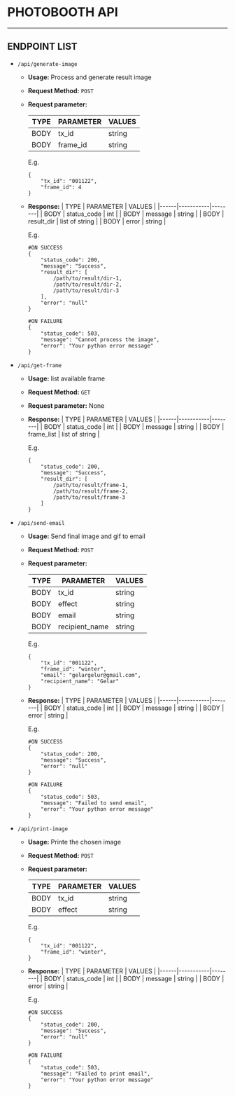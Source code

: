 # PHOTOBOOTH API

---
## ENDPOINT LIST

- `/api/generate-image`
    - **Usage:** Process and generate result image
    - **Request Method:** `POST`
    - **Request parameter:**

        | TYPE | PARAMETER | VALUES |
        |------|-----------|--------|
        |   BODY   |   tx_id        |  string      |
        |   BODY   |   frame_id        | string       |

        E.g.
        ```
        {
            "tx_id": "001122",
            "frame_id": 4
        }

        ```
    - **Response:**
        | TYPE | PARAMETER | VALUES |
        |------|-----------|--------|
        |   BODY   |   status_code        |  int      |
        |   BODY   |   message        | string       |
        |   BODY   |   result_dir   | list of string |
        |   BODY    | error | string |

        E.g.
        ```
        #ON SUCCESS
        {
            "status_code": 200,
            "message": "Success",
            "result_dir": [
                /path/to/result/dir-1,
                /path/to/result/dir-2,
                /path/to/result/dir-3
            ],
            "error": "null"
        }

        #ON FAILURE
        {
            "status_code": 503,
            "message": "Cannot process the image",
            "error": "Your python error message"
        }
        ```

- `/api/get-frame`
    - **Usage:** list available frame
    - **Request Method:** `GET`
    - **Request parameter:** None
    - **Response:**
        | TYPE | PARAMETER | VALUES |
        |------|-----------|--------|
        |   BODY   |   status_code        |  int      |
        |   BODY   |   message        | string       |
        |   BODY   |   frame_list   | list of string |

        E.g.
        ```
        {
            "status_code": 200,
            "message": "Success",
            "result_dir": [
                /path/to/result/frame-1,
                /path/to/result/frame-2,
                /path/to/result/frame-3
            ]
        }
        ```

- `/api/send-email`
    - **Usage:** Send final image and gif to email
    - **Request Method:** `POST`
    - **Request parameter:**

        | TYPE | PARAMETER | VALUES |
        |------|-----------|--------|
        |   BODY   |   tx_id        |  string      |
        |   BODY   |   effect        | string       |
        |   BODY   |   email        | string       |
        |   BODY   |   recipient_name        | string       |

        E.g.
        ```
        {
            "tx_id": "001122",
            "frame_id": "winter",
            "email": "gelargelur@gmail.com",
            "recipient_name": "Gelar"
        }

        ```
    - **Response:**
        | TYPE | PARAMETER | VALUES |
        |------|-----------|--------|
        |   BODY   |   status_code        |  int      |
        |   BODY   |   message        | string       |
        |   BODY    | error | string |

        E.g.
        ```
        #ON SUCCESS
        {
            "status_code": 200,
            "message": "Success",
            "error": "null"
        }

        #ON FAILURE
        {
            "status_code": 503,
            "message": "Failed to send email",
            "error": "Your python error message"
        }
        ```

- `/api/print-image`
    - **Usage:** Printe the chosen image
    - **Request Method:** `POST`
    - **Request parameter:**

        | TYPE | PARAMETER | VALUES |
        |------|-----------|--------|
        |   BODY   |   tx_id        |  string      |
        |   BODY   |   effect        | string       |

        E.g.
        ```
        {
            "tx_id": "001122",
            "frame_id": "winter",
        }

        ```
    - **Response:**
        | TYPE | PARAMETER | VALUES |
        |------|-----------|--------|
        |   BODY   |   status_code        |  int      |
        |   BODY   |   message        | string       |
        |   BODY    | error | string |

        E.g.
        ```
        #ON SUCCESS
        {
            "status_code": 200,
            "message": "Success",
            "error": "null"
        }

        #ON FAILURE
        {
            "status_code": 503,
            "message": "Failed to print email",
            "error": "Your python error message"
        }
        ```